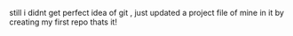 still i didnt get perfect idea of git , just updated a project file of mine in it by creating my first repo  thats it!
